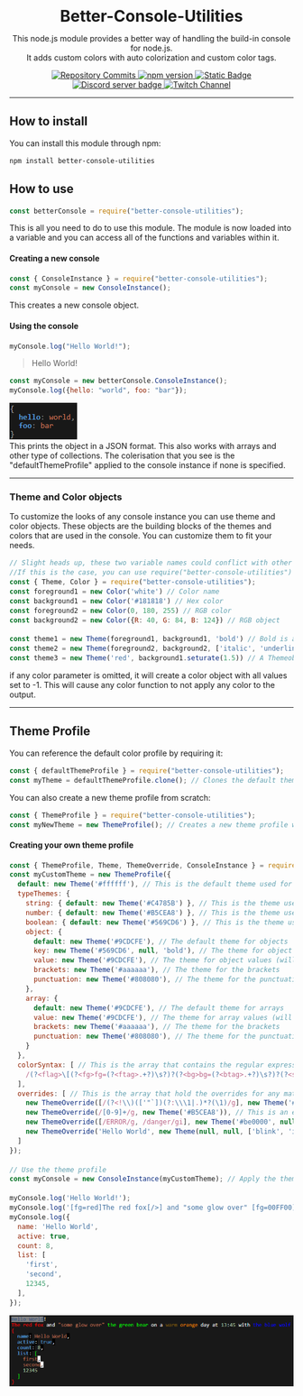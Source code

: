 <div align="center">
  <h1 style="margin: 0 1em">Better-Console-Utilities</h1>
  <p>
    This node.js module provides a better way of handling the build-in console for node.js.<br>
    It adds custom colors with auto colorization and custom color tags.
  </p>
  <a href="https://github.com/CTN-Originals/Better-Console-Utilities" title="Github Repository">
    <img src="https://img.shields.io/github/commit-activity/t/CTN-Originals/Better-Console-Utilities?style=flat&amp;logo=github&amp;color=32C955" alt="Repository Commits" />
  </a>
  <a href="https://www.npmjs.com/package/better-console-utilities" title="npm Package Version">
    <img alt="npm version" src="https://img.shields.io/badge/dynamic/json?url=https%3A%2F%2Fraw.githubusercontent.com%2FCTN-Originals%2FBetter-Console-Utilities%2Fmain%2Fpackage.json&amp;query=%24.version&amp;label=npm version">
  </a>
  <a href="https://github.com/CTN-Originals/Better-Console-Utilities/blob/main/LICENSE" title="License of this project">
    <img alt="Static Badge" src="https://img.shields.io/badge/LICENSE-BSD_3--Clause_License-FF5722">
  </a>
  <br>
  <a href="https://discord.gg/GCBSm4B" title="Discord Community Server Invite">
    <img src="https://img.shields.io/discord/746005565150593035?logo=discord&amp;label=discord&amp;style=for-the-badge" alt="Discord server badge" />
  </a>
  <a href="https://www.twitch.tv/ctnoriginals" title="Twitch Channel">
    <img src="https://img.shields.io/twitch/status/ctnoriginals?style=for-the-badge&amp;logo=twitch" alt="Twitch Channel" />
  </a>
</div>

---

## How to install
You can install this module through npm:
```bash
npm install better-console-utilities
```

## How to use
```javascript
const betterConsole = require("better-console-utilities");
```
This is all you need to do to use this module. The module is now loaded into a variable and you can access all of the functions and variables within it.

#### Creating a new console
```javascript
const { ConsoleInstance } = require("better-console-utilities");
const myConsole = new ConsoleInstance();
```
This creates a new console object.

#### Using the console
```javascript
myConsole.log("Hello World!");
```
>Hello World!

```javascript
const myConsole = new betterConsole.ConsoleInstance();
myConsole.log({hello: "world", foo: "bar"});
```
![Image Object hello-world log](assets/object_hello-world.png) <br>
This prints the object in a JSON format. This also works with arrays and other type of collections.
The colerisation that you see is the "defaultThemeProfile" applied to the console instance if none is specified.

---

### Theme and Color objects
To customize the looks of any console instance you can use theme and color objects. These objects are the building blocks of the themes and colors that are used in the console. You can customize them to fit your needs.
```javascript
// Slight heads up, these two variable names could conflict with other variables that either you or other packages have defined.
//If this is the case, you can use require("better-console-utilities") and then access these variables by using betterConsoleUtilities.Theme and betterConsoleUtilities.Color
const { Theme, Color } = require("better-console-utilities"); 
const foreground1 = new Color('white') // Color name
const background1 = new Color('#181818') // Hex color
const foreground2 = new Color(0, 180, 255) // RGB color
const background2 = new Color({R: 40, G: 84, B: 124}) // RGB object

const theme1 = new Theme(foreground1, background1, 'bold') // Bold is a text style
const theme2 = new Theme(foreground2, background2, ['italic', 'underline']) // Multiple styles can be applied to one theme as an array
const theme3 = new Theme('red', background1.seturate(1.5)) // A Themeobject also takes in color names and hex colors as strings and will convert them to Color objects automatically
```
if any color parameter is omitted, it will create a color object with all values set to -1. This will cause any color function to not apply any color to the output.

---

## Theme Profile
You can reference the default color profile by requiring it:
```javascript
const { defaultThemeProfile } = require("better-console-utilities");
const myTheme = defaultThemeProfile.clone(); // Clones the default theme profile (Recommended)
```
You can also create a new theme profile from scratch:
```javascript
const { ThemeProfile } = require("better-console-utilities");
const myNewTheme = new ThemeProfile(); // Creates a new theme profile with default values (just white as the default color)
```

#### Creating your own theme profile
```javascript
const { ThemeProfile, Theme, ThemeOverride, ConsoleInstance } = require("better-console-utilities");
const myCustomTheme = new ThemeProfile({
  default: new Theme('#ffffff'), // This is the default theme used for the console instance to fall back to.
  typeThemes: {
    string: { default: new Theme('#C4785B') }, // This is the theme used for strings
    number: { default: new Theme('#B5CEA8') }, // This is the theme used for numbers
    boolean: { default: new Theme('#569CD6') }, // This is the theme used for booleans
    object: {
      default: new Theme('#9CDCFE'), // The default theme for objects
      key: new Theme('#569CD6', null, 'bold'), // The theme for object keys
      value: new Theme('#9CDCFE'), // The theme for object values (will be overwritten with the theme for the type of the value)
      brackets: new Theme('#aaaaaa'), // The theme for the brackets
      punctuation: new Theme('#808080'), // The theme for the punctuation
    },
    array: {
      default: new Theme('#9CDCFE'), // The default theme for arrays
      value: new Theme('#9CDCFE'), // The theme for array values (will be overwritten with the theme for the type of the value)
      brackets: new Theme('#aaaaaa'), // The theme for the brackets
      punctuation: new Theme('#808080'), // The theme for the punctuation
    }
  },
  colorSyntax: [ // This is the array that contains the regular expressions that are used to find the color tags
    /(?<flag>\[(?<fg>fg=(?<ftag>.+?)\s?)?(?<bg>bg=(?<btag>.+?)\s?)?(?<st>st=(?<stag>.+?)\s?)?\])(?<target>\[\/>\]|.*?)(?<end>\[\/>\])/g,
  ],
  overrides: [ // This is the array that hold the overrides for any match in the output (does not apply to collection objects)
    new ThemeOverride([/(?<!\\)(['"`])(?:\\\1|.)*?(\1)/g], new Theme('#C4785B')), // This is an example to override the theme any string that is found in the output (for this example, only string inside of single, double and back quotes)
    new ThemeOverride(/[0-9]+/g, new Theme('#B5CEA8')), // This is an example to override the theme any number that is found in the output (for this example, only numbers that are made up of digits 0-9)
    new ThemeOverride([/ERROR/g, /danger/gi], new Theme('#be0000', null, ['bold', 'flash', 'underscore'])), // Theme override objects also accept an array of regular expressions
    new ThemeOverride('Hello World', new Theme(null, null, ['blink', 'invert'])) // Theme override objects also accepts a string as a target
  ]
});

// Use the theme profile
const myConsole = new ConsoleInstance(myCustomTheme); // Apply the theme to a new console instance

myConsole.log('Hello World!');
myConsole.log('[fg=red]The red fox[/>] and "some glow over" [fg=00FF00]the green bear[/>] on a [fg=ffaa00 st=blink]warm[/>] [fg=ff8800]orange[/>] day at 13:45 with [fg=blue]the blue wolf[/>]');
myConsole.log({
  name: 'Hello World',
  active: true,
  count: 8,
  list: [
    'first',
    'second',
    12345,
  ],
});
```
![ThemeProfile Output Preview](assets/ThemeProfile-output.gif)